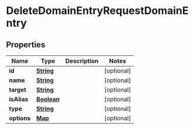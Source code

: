 

# DeleteDomainEntryRequestDomainEntry


## Properties

| Name | Type | Description | Notes |
|------------ | ------------- | ------------- | -------------|
|**id** | [**String**](String.md) |  |  [optional] |
|**name** | [**String**](String.md) |  |  [optional] |
|**target** | [**String**](String.md) |  |  [optional] |
|**isAlias** | [**Boolean**](Boolean.md) |  |  [optional] |
|**type** | [**String**](String.md) |  |  [optional] |
|**options** | [**Map**](Map.md) |  |  [optional] |



